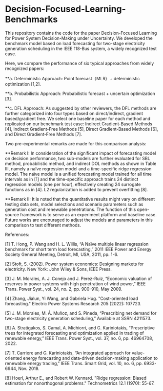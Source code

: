 # Decision-Focused-Learning-Benchmarks
This repository contains the code for the paper Decision-Focused Learning for Power System Decision-Making under Uncertainty. We developed the benchmark model based on load forecasting for two-stage electricity generation scheduling in the IEEE 118-Bus system, a widely recognized test case.

Here, we compare the performance of six typical approaches from widely recognized papers: 

**a. Deterministic Approach: Point forecast（MLR）+ deterministic optimization [1,2].

**b. Probabilistic Approach: Probabilistic forecast + uncertain optimization [3].

**c. DFL Approach: As suggested by other reviewers, the DFL methods are further categorized into four types based on direct/indirect, gradient based/gradient free. We select one baseline paper for each method and replicated on our benchmark test case: Indirect Gradient-Based Methods [4], Indirect Gradient-Free Methods [5], Direct Gradient-Based Methods [6], and Direct Gradient-Free Methods [7].

Two pre-experimental remarks are made for this comparison analysis: 

**Remark I: In consideration of the significant impact of forecasting model on decision performance, two sub-models are further evaluated for SBL method, probabilistic method, and indirect DOL methods as shown in Table III, namely a naïve regression model and a time-specific ridge regression model. The naïve model is a unified forecasting model trained for all time intervals as in [1] and the time-specific approach trains 24 distinct regression models (one per hour), effectively creating 24 surrogate functions as in [4]. L2 regularization is added to prevent overfitting [8].

**Remark II: It is noted that the quantitative results might vary on different testing data sets, model selections and scenario parameters such as generation cost and renewable penetrations. The function of this open-source framework is to serve as an experiment platform and baseline case. Future works are encouraged to adjust the models and parameters in this comparison to test different methods. 

References:

[1] T. Hong, P. Wang and H. L. Willis, “A Naïve multiple linear regression benchmark for short term load forecasting,” 2011 IEEE Power and Energy Society General Meeting, Detroit, MI, USA, 2011, pp. 1-6.

[2] Stoft, S. (2002). Power system economics: Designing markets for electricity. New York: John Wiley & Sons, IEEE Press.

[3] J. M. Morales, A. J. Conejo and J. Perez-Ruiz, “Economic valuation of reserves in power systems with high penetration of wind power,” IEEE Trans. Power Syst., vol. 24, no. 2, pp. 900-910, May 2009.

[4] Zhang, Jialun, Yi Wang, and Gabriela Hug. "Cost-oriented load forecasting." Electric Power Systems Research 205 (2022): 107723.

[5] J. M. Morales, M. Á. Muñoz, and S. Pineda, “Prescribing net demand for two-stage electricity generation scheduling,” Available at SSRN 4211573.

[6] A. Stratigakos, S. Camal, A. Michiorri, and G. Kariniotakis, “Prescriptive trees for integrated forecasting and optimization applied in trading of renewable energy,” IEEE Trans. Power Syst., vol. 37, no. 6, pp. 46964708, 2022.

[7] T. Carriere and G. Kariniotakis, “An integrated approach for value-oriented energy forecasting and data-driven decision-making application to renewable energy trading,” IEEE Trans. Smart Grid, vol. 10, no. 6, pp. 6933-6944, Nov. 2019.

[8] Hoerl, Arthur E., and Robert W. Kennard. "Ridge regression: Biased estimation for nonorthogonal problems." Technometrics 12.1 (1970): 55-67.


